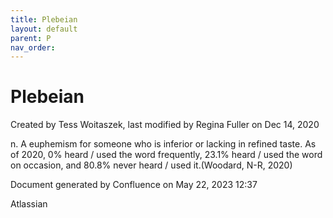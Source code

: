 ```yaml
---
title: Plebeian
layout: default
parent: P
nav_order:
---
```


# Plebeian

Created by  Tess Woitaszek, last modified by  Regina Fuller on Dec 14, 2020

n. A euphemism for someone who is inferior or lacking in refined taste. As of 2020, 0% heard / used the word frequently, 23.1% heard / used the word on occasion, and 80.8% never heard / used it.(Woodard, N-R, 2020)

Document generated by Confluence on May 22, 2023 12:37

Atlassian
